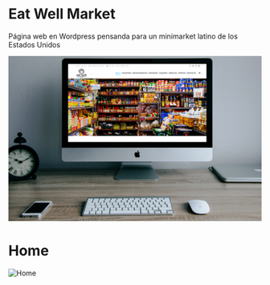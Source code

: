 # Eat Well Market
Página web en Wordpress pensanda para un minimarket latino de los Estados Unidos

![Eat Well Market](https://github.com/jorgerodriguezm/eat-well-market-website/blob/master/Images/Eat-Well-Market.png) 

# Home
![Home](https://agenda89.files.wordpress.com/2016/09/eat-well-market-complete.png)
